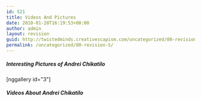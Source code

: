 ```yaml
---
id: 521
title: Videos And Pictures
date: 2010-01-28T16:19:53+00:00
author: admin
layout: revision
guid: http://twistedminds.creativescapism.com/uncategorized/80-revision-5/
permalink: /uncategorized/80-revision-5/
---
```

<p class="dropcap-first">
  <h5>
    Interesting Pictures of Andrei Chikatilo
  </h5>[nggallery id="3"]
  
  <h5>
    Videos About Andrei Chikatilo
  </h5>
  
  <div class="center" style="text-align: center;">
  </div>